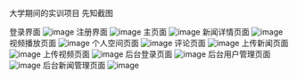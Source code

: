 
大学期间的实训项目
先知截图

登录界面
![image](https://github.com/WhaleF/myProject/blob/master/imgs/login.png)
注册界面
![image](https://github.com/WhaleF/myProject/blob/master/imgs/regist.png)
主页面
![image](https://github.com/WhaleF/myProject/blob/master/imgs/main.png)
新闻详情页面
![image](https://github.com/WhaleF/myProject/blob/master/imgs/newsDetail.png)
视频播放页面
![image](https://github.com/WhaleF/myProject/blob/master/imgs/video.png)
个人空间页面
![image](https://github.com/WhaleF/myProject/blob/master/imgs/personalZone.png)
评论页面
![image](https://github.com/WhaleF/myProject/blob/master/imgs/discuss.png)
上传新闻页面
![image](https://github.com/WhaleF/myProject/blob/master/imgs/uploadNews.png)
上传视频页面
![image](https://github.com/WhaleF/myProject/blob/master/imgs/uploadVideo.png)
后台登录页面
![image](https://github.com/WhaleF/myProject/blob/master/imgs/bgLogin.png)
后台用户管理页面
![image](https://github.com/WhaleF/myProject/blob/master/imgs/usergl.png)
后台新闻管理页面
![image](https://github.com/WhaleF/myProject/blob/master/imgs/newsgl.png)


